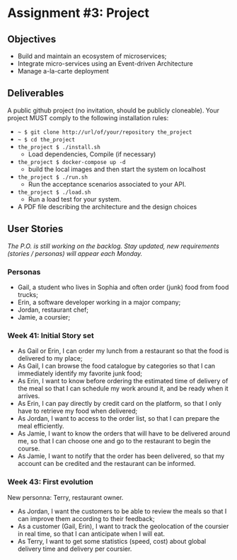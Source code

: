 # Assignment #3: Project

## Objectives

  - Build and maintain an ecosystem of microservices;
  - Integrate micro-services using an Event-driven Architecture
  - Manage a-la-carte deployment 


## Deliverables

A public github project (no invitation, should be publicly cloneable). Your project MUST comply to the following installation rules:

  - `~ $ git clone http://url/of/your/repository the_project`
  - `~ $ cd the_project`
  - `the_project $ ./install.sh`
    - Load dependencies, Compile (if necessary)
  - `the_project $ docker-compose up -d`
    - build the local images and then start the system on localhost
  - `the_project $ ./run.sh`
    - Run the acceptance scenarios associated to your API.
  - `the_project $ ./load.sh`
    - Run a load test for your system.  
  - A PDF file describing the architecture and the design choices 




## User Stories

_The P.O. is still working on the backlog. Stay updated, new requirements (stories / personas) will appear each Monday._

### Personas

  - Gail, a student who lives in Sophia and often order (junk) food from food trucks;
  - Erin, a software developer working in a major company;
  - Jordan, restaurant chef;
  - Jamie, a coursier;

### Week 41: Initial Story set

  - As Gail or Erin, I can order my lunch from a restaurant so that the food is delivered to my place;
  - As Gail, I can browse the food catalogue by categories so that I can immediately identify my favorite junk food;
  - As Erin, I want to know before ordering the estimated time of delivery of the meal so that I can schedule my work around it, and be ready when it arrives.
  - As Erin, I can pay directly by credit card on the platform, so that I only have to retrieve my food when delivered;
  - As Jordan, I want to access to the order list, so that I can prepare the meal efficiently.
  - As Jamie, I want to know the orders that will have to be delivered around me, so that I can choose one and go to the restaurant to begin the course.
  - As Jamie, I want to notify that the order has been delivered, so that my account can be credited and the restaurant can be informed.

### Week 43: First evolution

New personna: Terry, restaurant owner.

  - As Jordan, I want the customers to be able to review the meals so that I can improve them according to their feedback;
  - As a customer (Gail, Erin), I want to track the geolocation of the coursier in real time, so that I can anticipate when I will eat.
  - As Terry, I want to get some statistics (speed, cost) about global delivery time and delivery per coursier.






